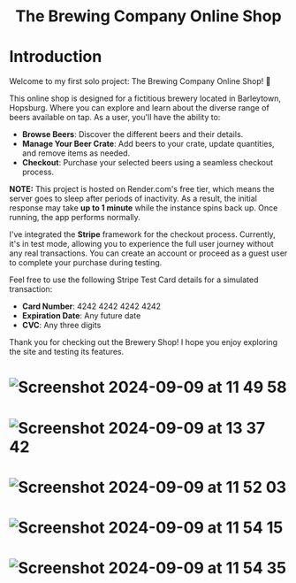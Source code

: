 <h1 align="center">
  The Brewing Company Online Shop
</h1>

# Introduction
Welcome to my first solo project: The Brewing Company Online Shop! 🍻

This online shop is designed for a fictitious brewery located in Barleytown, Hopsburg. Where you can explore and learn about the diverse range of beers available on tap. As a user, you'll have the ability to:

- **Browse Beers**: Discover the different beers and their details.
- **Manage Your Beer Crate**: Add beers to your crate, update quantities, and remove items as needed.
- **Checkout**: Purchase your selected beers using a seamless checkout process.

**NOTE:** This project is hosted on Render.com's free tier, which means the server goes to sleep after periods of inactivity. As a result, the initial response may take **up to 1 minute** while the instance spins back up. Once running, the app performs normally.

I've integrated the **Stripe** framework for the checkout process. Currently, it's in test mode, allowing you to experience the full user journey without any real transactions. You can create an account or proceed as a guest user to complete your purchase during testing.

Feel free to use the following Stripe Test Card details for a simulated transaction:

- **Card Number**: 4242 4242 4242 4242
- **Expiration Date**: Any future date
- **CVC**: Any three digits

Thank you for checking out the Brewery Shop! I hope you enjoy exploring the site and testing its features.

# ![Screenshot 2024-09-09 at 11 49 58](https://github.com/user-attachments/assets/2277aca2-1fa0-48d0-b1b6-a37cbf2d7d92)

# ![Screenshot 2024-09-09 at 13 37 42](https://github.com/user-attachments/assets/9cfda00e-2418-4776-ac27-ee2c3cb6bc53)

# ![Screenshot 2024-09-09 at 11 52 03](https://github.com/user-attachments/assets/1fbcfe00-36ad-4a47-ac43-99c71a4bada3)

# ![Screenshot 2024-09-09 at 11 54 15](https://github.com/user-attachments/assets/3cfeec12-8a69-49bb-a0ef-3884c53359e8)

# ![Screenshot 2024-09-09 at 11 54 35](https://github.com/user-attachments/assets/9b8fb292-5b5c-4744-87c6-957b3b3b2869)
